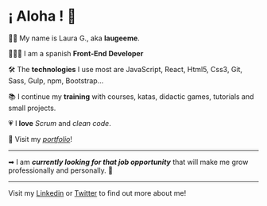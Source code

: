 # ¡ Aloha ! 🌴

🤙🏻 My name is Laura G., aka **laugeeme**. 

👩🏻‍💻 I am a spanish **Front-End Developer**

🛠 The **technologies** I use most are JavaScript, React, Html5, Css3, Git, Sass, Gulp, npm, Bootstrap...

📚 I continue my **training** with courses, katas, didactic games, tutorials and small projects.

💗 I **love** *Scrum* and *clean code*.

👀 Visit my *[portfolio](https://www.laugeeme.com)*!

***
 ➡ I am __*currently looking for that job opportunity*__ that will make me grow professionally and personally. 🔎

***
Visit my [Linkedin](https://www.linkedin.com/in/laugeeme) or [Twitter](https://twitter.com/laugeeme) to find out more about me!